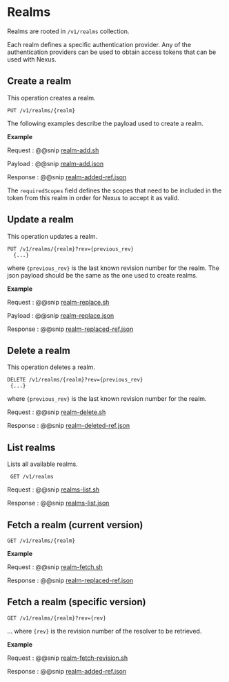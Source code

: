 # Realms

Realms are rooted in `/v1/realms` collection.

Each realm defines a specific authentication provider.
Any of the authentication providers can be used to obtain access tokens that can be used with Nexus.



## Create a realm
 This operation creates a realm.

```
PUT /v1/realms/{realm}
```


The following examples describe the payload used to create a realm.

**Example**

Request
:   @@snip [realm-add.sh](../assets/realms/realm-add.sh)

Payload
:   @@snip [realm-add.json](../assets/realms/realm-add.json)

Response
:   @@snip [realm-added-ref.json](../assets/realms/realm-added-ref.json)

The `requiredScopes` field defines the scopes that need to be included in the token from this realm in order for Nexus to accept it as valid.



## Update a realm
 This operation updates a realm.
```
PUT /v1/realms/{realm}?rev={previous_rev}
  {...}
```

 where ``{previous_rev}`` is the last known revision number for the realm.
 The json payload should be the same as the one used to create realms.

 **Example**

Request
 :   @@snip [realm-replace.sh](../assets/realms/realm-replace.sh)

Payload
 :   @@snip [realm-replace.json](../assets/realms/realm-replace.json)

Response
 :   @@snip [realm-replaced-ref.json](../assets/realms/realm-replaced-ref.json)


## Delete a realm
  This operation deletes a realm.

  ```
 DELETE /v1/realms/{realm}?rev={previous_rev}
   {...}
 ```

  where `{previous_rev}` is the last known revision number for the realm.

Request
 :   @@snip [realm-delete.sh](../assets/realms/realm-delete.sh)

Response
 :   @@snip [realm-deleted-ref.json](../assets/realms/realm-deleted-ref.json)


## List realms

 Lists all available realms.

```
 GET /v1/realms
```

Request
 :   @@snip [realms-list.sh](../assets/realms/realms-list.sh)

Response
 :   @@snip [realms-list.json](../assets/realms/realms-list.json)

## Fetch a realm (current version)

```
GET /v1/realms/{realm}
```

**Example**

Request
:   @@snip [realm-fetch.sh](../assets/realms/realm-fetch.sh)

Response
:   @@snip [realm-replaced-ref.json](../assets/realms/realm-replaced-ref.json)


## Fetch a realm (specific version)

```
GET /v1/realms/{realm}?rev={rev}
```
... where `{rev}` is the revision number of the resolver to be retrieved.

**Example**

Request
:   @@snip [realm-fetch-revision.sh](../assets/realms/realm-fetch-revision.sh)

Response
:   @@snip [realm-added-ref.json](../assets/realms/realm-added-ref.json)
